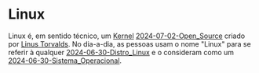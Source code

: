 # Linux 
Linux é, em sentido técnico, um [Kernel](Kernel) [2024-07-02-Open_Source](src/2024/07/02/2024-07-02-Open_Source.md) criado por [Linus Torvalds](Linus%20Torvalds.md). No dia-a-dia, as pessoas usam o nome "Linux" para se referir à qualquer [2024-06-30-Distro_Linux](2024-06-30-Distro_Linux.md) e o consideram como um [2024-06-30-Sistema_Operacional](2024-06-30-Sistema_Operacional.md).
